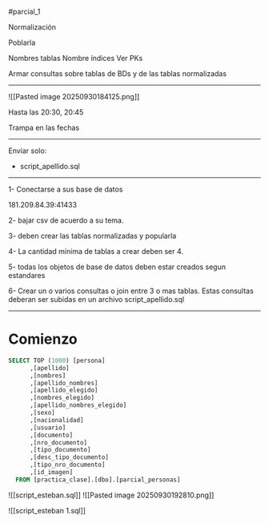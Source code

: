 #parcial_1


Normalización


Poblarla


Nombres tablas
Nombre índices
Ver PKs



Armar consultas sobre tablas de BDs y de las tablas normalizadas



---

![[Pasted image 20250930184125.png]]




Hasta las 20:30, 20:45


Trampa en las fechas

---

Enviar solo:
- script_apellido.sql


---



1- Conectarse a sus base de datos

181.209.84.39:41433

2- bajar csv de acuerdo a su tema.

3- deben crear las tablas normalizadas y popularla

4- La cantidad minima de tablas a crear deben ser 4. 

5- todas los objetos de base de datos deben estar creados segun estandares 

6- Crear un o varios consultas o join entre 3 o mas tablas. Estas consultas deberan ser subidas en un archivo script_apellido.sql 



---


# Comienzo

```sql
SELECT TOP (1000) [persona]
      ,[apellido]
      ,[nombres]
      ,[apellido_nombres]
      ,[apellido_elegido]
      ,[nombres_elegido]
      ,[apellido_nombres_elegido]
      ,[sexo]
      ,[nacionalidad]
      ,[usuario]
      ,[documento]
      ,[nro_documento]
      ,[tipo_documento]
      ,[desc_tipo_documento]
      ,[tipo_nro_documento]
      ,[id_imagen]
  FROM [practica_clase].[dbo].[parcial_personas]
```

![[script_esteban.sql]]
![[Pasted image 20250930192810.png]]


![[script_esteban 1.sql]]